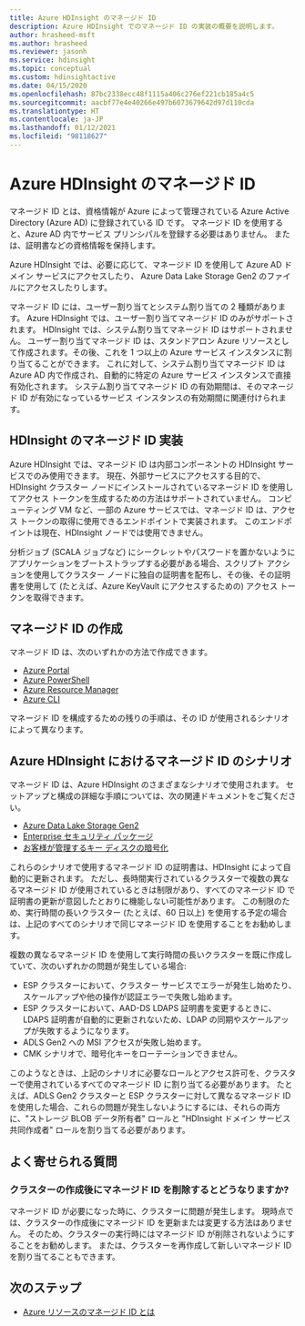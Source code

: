 ```yaml
---
title: Azure HDInsight のマネージド ID
description: Azure HDInsight でのマネージド ID の実装の概要を説明します。
author: hrasheed-msft
ms.author: hrasheed
ms.reviewer: jasonh
ms.service: hdinsight
ms.topic: conceptual
ms.custom: hdinsightactive
ms.date: 04/15/2020
ms.openlocfilehash: 87bc2338ecc48f1115a406c276ef221cb185a4c5
ms.sourcegitcommit: aacbf77e4e40266e497b6073679642d97d110cda
ms.translationtype: HT
ms.contentlocale: ja-JP
ms.lasthandoff: 01/12/2021
ms.locfileid: "98118627"
---
```

# <a name="managed-identities-in-azure-hdinsight"></a>Azure HDInsight のマネージド ID

マネージド ID とは、資格情報が Azure によって管理されている Azure Active Directory (Azure AD) に登録されている ID です。 マネージド ID を使用すると、Azure AD 内でサービス プリンシパルを登録する必要はありません。 または、証明書などの資格情報を保持します。

Azure HDInsight では、必要に応じて、マネージド ID を使用して Azure AD ドメイン サービスにアクセスしたり、 Azure Data Lake Storage Gen2 のファイルにアクセスしたりします。

マネージド ID には、ユーザー割り当てとシステム割り当ての 2 種類があります。 Azure HDInsight では、ユーザー割り当てマネージド ID のみがサポートされます。 HDInsight では、システム割り当てマネージド ID はサポートされません。 ユーザー割り当てマネージド ID は、スタンドアロン Azure リソースとして作成されます。その後、これを 1 つ以上の Azure サービス インスタンスに割り当てることができます。 これに対して、システム割り当てマネージド ID は Azure AD 内で作成され、自動的に特定の Azure サービス インスタンスで直接有効化されます。 システム割り当てマネージド ID の有効期間は、そのマネージド ID が有効になっているサービス インスタンスの有効期間に関連付けられます。

## <a name="hdinsight-managed-identity-implementation"></a>HDInsight のマネージド ID 実装

Azure HDInsight では、マネージド ID は内部コンポーネントの HDInsight サービスでのみ使用できます。 現在、外部サービスにアクセスする目的で、HDInsight クラスター ノードにインストールされているマネージド ID を使用してアクセス トークンを生成するための方法はサポートされていません。 コンピューティング VM など、一部の Azure サービスでは、マネージド ID は、アクセス トークンの取得に使用できるエンドポイントで実装されます。 このエンドポイントは現在、HDInsight ノードでは使用できません。

分析ジョブ (SCALA ジョブなど) にシークレットやパスワードを置かないようにアプリケーションをブートストラップする必要がある場合、スクリプト アクションを使用してクラスター ノードに独自の証明書を配布し、その後、その証明書を使用して (たとえば、Azure KeyVault にアクセスするための) アクセス トークンを取得できます。

## <a name="create-a-managed-identity"></a>マネージド ID の作成

マネージド ID は、次のいずれかの方法で作成できます。

* [Azure Portal](../active-directory/managed-identities-azure-resources/how-to-manage-ua-identity-portal.md)
* [Azure PowerShell](../active-directory/managed-identities-azure-resources/how-to-manage-ua-identity-powershell.md)
* [Azure Resource Manager](../active-directory/managed-identities-azure-resources/how-to-manage-ua-identity-arm.md)
* [Azure CLI](../active-directory/managed-identities-azure-resources/how-to-manage-ua-identity-cli.md)

マネージド ID を構成するための残りの手順は、その ID が使用されるシナリオによって異なります。

## <a name="managed-identity-scenarios-in-azure-hdinsight"></a>Azure HDInsight におけるマネージド ID のシナリオ

マネージド ID は、Azure HDInsight のさまざまなシナリオで使用されます。 セットアップと構成の詳細な手順については、次の関連ドキュメントをご覧ください。

* [Azure Data Lake Storage Gen2](hdinsight-hadoop-use-data-lake-storage-gen2-portal.md#create-a-user-assigned-managed-identity)
* [Enterprise セキュリティ パッケージ](domain-joined/apache-domain-joined-configure-using-azure-adds.md#create-and-authorize-a-managed-identity)
* [お客様が管理するキー ディスクの暗号化](disk-encryption.md)

これらのシナリオで使用するマネージド ID の証明書は、HDInsight によって自動的に更新されます。 ただし、長時間実行されているクラスターで複数の異なるマネージド ID が使用されているときは制限があり、すべてのマネージド ID で証明書の更新が意図したとおりに機能しない可能性があります。 この制限のため、実行時間の長いクラスター (たとえば、60 日以上) を使用する予定の場合は、上記のすべてのシナリオで同じマネージド ID を使用することをお勧めします。 

複数の異なるマネージド ID を使用して実行時間の長いクラスターを既に作成していて、次のいずれかの問題が発生している場合:
 * ESP クラスターにおいて、クラスター サービスでエラーが発生し始めたり、スケールアップや他の操作が認証エラーで失敗し始めます。
 * ESP クラスターにおいて、AAD-DS LDAPS 証明書を変更するときに、LDAPS 証明書が自動的に更新されないため、LDAP の同期やスケールアップが失敗するようになります。
 * ADLS Gen2 への MSI アクセスが失敗し始めます。
 * CMK シナリオで、暗号化キーをローテーションできません。

このようなときは、上記のシナリオに必要なロールとアクセス許可を、クラスターで使用されているすべてのマネージド ID に割り当てる必要があります。 たとえば、ADLS Gen2 クラスターと ESP クラスターに対して異なるマネージド ID を使用した場合、これらの問題が発生しないようにするには、それらの両方に、"ストレージ BLOB データ所有者" ロールと "HDInsight ドメイン サービス共同作成者" ロールを割り当てる必要があります。

## <a name="faq"></a>よく寄せられる質問

### <a name="what-happens-if-i-delete-the-managed-identity-after-the-cluster-creation"></a>クラスターの作成後にマネージド ID を削除するとどうなりますか?

マネージド ID が必要になった時に、クラスターに問題が発生します。 現時点では、クラスターの作成後にマネージド ID を更新または変更する方法はありません。 そのため、クラスターの実行時にはマネージド ID が削除されないようにすることをお勧めします。 または、クラスターを再作成して新しいマネージド ID を割り当てることもできます。

## <a name="next-steps"></a>次のステップ

* [Azure リソースのマネージド ID とは](../active-directory/managed-identities-azure-resources/overview.md)
